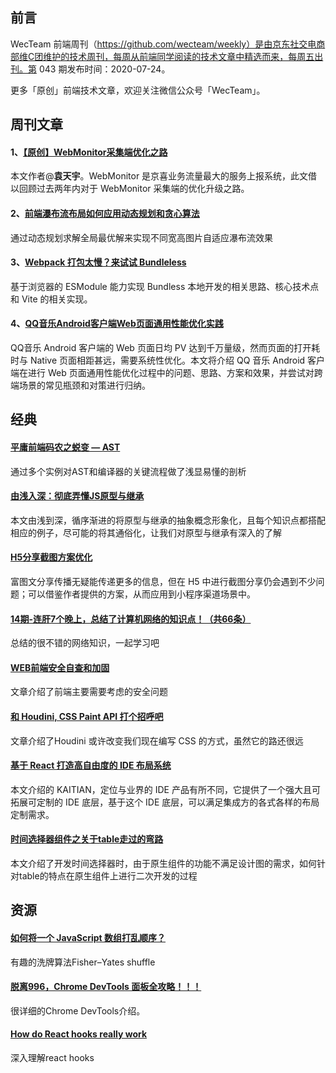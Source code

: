 ## 前言

WecTeam 前端周刊（https://github.com/wecteam/weekly）是由京东社交电商部维C团维护的技术周刊，每周从前端同学阅读的技术文章中精选而来，每周五出刊。第 043 期发布时间：2020-07-24。

更多「原创」前端技术文章，欢迎关注微信公众号「WecTeam」。

## 周刊文章

#### 1、[【原创】WebMonitor采集端优化之路](https://mp.weixin.qq.com/s/PlgXQMS1mx6FY6K8uovrpw)
本文作者@**袁天宇**。WebMonitor 是京喜业务流量最大的服务上报系统，此文借以回顾过去两年内对于 WebMonitor 采集端的优化升级之路。

#### 2、[前端瀑布流布局如何应用动态规划和贪心算法](https://mp.weixin.qq.com/s/yT0D1qug4Q3YOrCCYf9nKA)
通过动态规划求解全局最优解来实现不同宽高图片自适应瀑布流效果

#### 3、[Webpack 打包太慢？来试试 Bundleless](https://zhuanlan.zhihu.com/p/158499877?utm_source=wechat_session&utm_medium=social&utm_oi=41794167373824)
基于浏览器的 ESModule 能力实现 Bundless 本地开发的相关思路、核心技术点和 Vite 的相关实现。

#### 4、[QQ音乐Android客户端Web页面通用性能优化实践](https://mp.weixin.qq.com/s/v3LP-rCgjjMRoohO2T5KFg)
QQ音乐 Android 客户端的 Web 页面日均 PV 达到千万量级，然而页面的打开耗时与 Native 页面相距甚远，需要系统性优化。本文将介绍 QQ 音乐 Android 客户端在进行 Web 页面通用性能优化过程中的问题、思路、方案和效果，并尝试对跨端场景的常见瓶颈和对策进行归纳。


## 经典

#### [平庸前端码农之蜕变 — AST](https://juejin.im/post/5bfc21d2e51d4544313df666?utm_medium=fe&utm_source=weixinqun)
通过多个实例对AST和编译器的关键流程做了浅显易懂的剖析

#### [由浅入深：彻底弄懂JS原型与继承](https://mp.weixin.qq.com/s/lw_Ewfc-pAwf6icftjoOiw)
本文由浅到深，循序渐进的将原型与继承的抽象概念形象化，且每个知识点都搭配相应的例子，尽可能的将其通俗化，让我们对原型与继承有深入的了解

#### [H5分享截图方案优化](https://mp.weixin.qq.com/s/aUlt-t3v7-J_4LEhHXcS1g)
富图文分享传播无疑能传递更多的信息，但在 H5 中进行截图分享仍会遇到不少问题；可以借鉴作者提供的方案，从而应用到小程序渠道场景中。

#### [14期-连肝7个晚上，总结了计算机网络的知识点！（共66条）](https://juejin.im/post/5ee27de06fb9a047f7131eb2)
总结的很不错的网络知识，一起学习吧

#### [WEB前端安全自查和加固](https://mp.weixin.qq.com/s/N_B3A0LhwUj-Mdq27ZCWUw)
文章介绍了前端主要需要考虑的安全问题

#### [和 Houdini, CSS Paint API 打个招呼吧](https://qianduan.group/posts/5ac9b45c9fd64d5a7458a8c1?utm_source=gold_browser_extension)
文章介绍了Houdini 或许改变我们现在编写 CSS 的方式，虽然它的路还很远

#### [基于 React 打造高自由度的 IDE 布局系统](https://mp.weixin.qq.com/s/UxG14NmIj1k1ph4SUt1r9A)
本文介绍的 KAITIAN，定位与业界的 IDE 产品有所不同，它提供了一个强大且可拓展可定制的 IDE 底层，基于这个 IDE 底层，可以满足集成方的各式各样的布局定制需求。

#### [时间选择器组件之关于table走过的弯路](https://segmentfault.com/a/1190000023270395)
本文介绍了开发时间选择器时，由于原生组件的功能不满足设计图的需求，如何针对table的特点在原生组件上进行二次开发的过程


## 资源

#### [如何将一个 JavaScript 数组打乱顺序？](https://www.zhihu.com/question/68330851/answer/262111061)
有趣的洗牌算法Fisher–Yates shuffle

#### [脱离996，Chrome DevTools 面板全攻略！！！](https://juejin.im/post/5f1542e16fb9a07e6f7b80fe)
很详细的Chrome DevTools介绍。

#### [How do React hooks really work](https://www.netlify.com/blog/2019/03/11/deep-dive-how-do-react-hooks-really-work/)
深入理解react hooks



